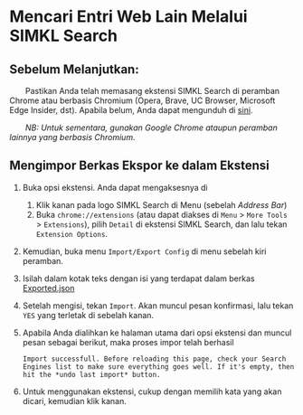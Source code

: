# Mencari Entri Web Lain Melalui SIMKL Search

## Sebelum Melanjutkan:

  Pastikan Anda telah memasang ekstensi SIMKL Search di peramban Chrome atau berbasis Chromium \(Opera, Brave, UC Browser, Microsoft Edge Insider, dst\). Apabila belum, Anda dapat mengunduh di [sini](https://chrome.google.com/webstore/detail/simkl-search-select-and-s/mdofghopgfobjkgepojjmcfljnocaaff?hl=en).

  _NB: Untuk sementara, gunakan Google Chrome ataupun peramban lainnya yang berbasis Chromium._

## Mengimpor Berkas Ekspor ke dalam Ekstensi

1. Buka opsi ekstensi. Anda dapat mengaksesnya di
   1. Klik kanan pada logo SIMKL Search di Menu \(sebelah _Address Bar_\)
   2. Buka `chrome://extensions` \(atau dapat diakses di `Menu` &gt; `More Tools` &gt; `Extensions`\), pilih `Detail` di ekstensi SIMKL Search, dan lalu tekan `Extension Options`.
2. Kemudian, buka menu `Import/Export Config` di menu sebelah kiri peramban.
3. Isilah dalam kotak teks dengan isi yang terdapat dalam berkas [Exported.json](https://raw.githubusercontent.com/ryuuganime/Ryuuganime/master/Assets/SIMKL%20Search/Exported.json)
4. Setelah mengisi, tekan `Import`. Akan muncul pesan konfirmasi, lalu tekan `YES` yang terletak di sebelah kanan.
5. Apabila Anda dialihkan ke halaman utama dari opsi ekstensi dan muncul pesan sebagai berikut, maka proses impor telah berhasil

   ```text
   Import successfull. Before reloading this page, check your Search Engines list to make sure everything goes well. If it's empty, then hit the *undo last import* button.
   ```

6. Untuk menggunakan ekstensi, cukup dengan memilih kata yang akan dicari, kemudian klik kanan.


